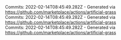 Commits: 2022-02-14T08:45:49.282Z - Generated via https://github.com/marketplace/actions/artificial-grass
<br>
Commits: 2022-02-14T08:45:49.282Z - Generated via https://github.com/marketplace/actions/artificial-grass
<br>
Commits: 2022-02-14T08:45:49.282Z - Generated via https://github.com/marketplace/actions/artificial-grass
<br>
